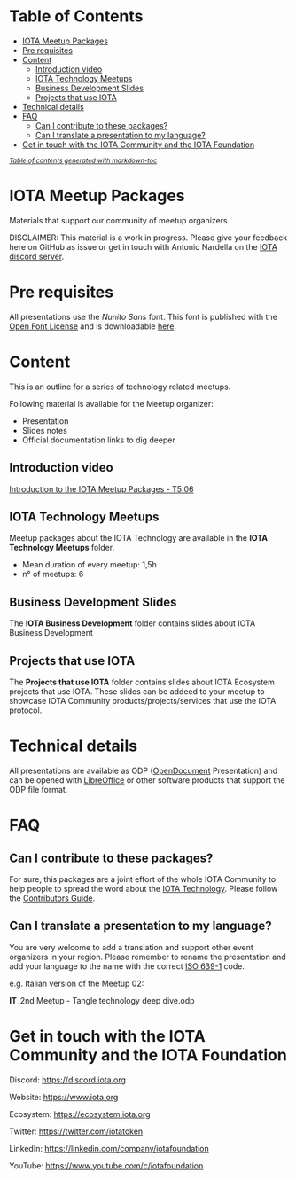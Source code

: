 # Table of Contents

- [IOTA Meetup Packages](#iota-meetup-packages)
- [Pre requisites](#pre-requisites)
- [Content](#content)
  * [Introduction video](#introduction-video)
  * [IOTA Technology Meetups](#iota-technology-meetups)
  * [Business Development Slides](#business-development-slides)
  * [Projects that use IOTA](#projects-that-use-iota)
- [Technical details](#technical-details)
- [FAQ](#faq)
  * [Can I contribute to these packages?](#can-i-contribute-to-these-packages-)
  * [Can I translate a presentation to my language?](#can-i-translate-a-presentation-to-my-language-)
- [Get in touch with the IOTA Community and the IOTA Foundation](#get-in-touch-with-the-iota-community-and-the-iota-foundation)

<small><i><a href='http://ecotrust-canada.github.io/markdown-toc/'>Table of contents generated with markdown-toc</a></i></small>

# IOTA Meetup Packages
Materials that support our community of meetup organizers

DISCLAIMER: This material is a work in progress. Please give your feedback here on GitHub as issue or get in touch with Antonio Nardella on the [IOTA discord server](https://discord.iota.org).

# Pre requisites
All presentations use the *Nunito Sans* font. This font is published with the [Open Font License](http://scripts.sil.org/cms/scripts/page.php?site_id=nrsi&id=OFL_web) and is downloadable [here](https://fonts.google.com/specimen/Nunito+Sans).

# Content
This is an outline for a series of technology related meetups.

Following material is available for the Meetup organizer:

* Presentation
* Slides notes
* Official documentation links to dig deeper

## Introduction video
[Introduction to the IOTA Meetup Packages - T5:06](https://youtu.be/UETux2TM5Zw)

## IOTA Technology Meetups

Meetup packages about the IOTA Technology are available in the **IOTA Technology Meetups** folder.
* Mean duration of every meetup: 1,5h
* n° of meetups: 6


## Business Development Slides

The **IOTA Business Development** folder contains slides about IOTA Business Development

## Projects that use IOTA

The **Projects that use IOTA** folder contains slides about IOTA Ecosystem projects that use IOTA. These slides can be addeed to your meetup to showcase IOTA Community products/projects/services that use the IOTA protocol.

# Technical details
All presentations are available as ODP ([OpenDocument](https://en.wikipedia.org/wiki/OpenDocument) Presentation) and can be opened with [LibreOffice](https://www.libreoffice.org/) or other software products that support the ODP file format.

# FAQ

## Can I contribute to these packages?

For sure, this packages are a joint effort of the whole IOTA Community to help people to spread the word about the [IOTA Technology](https://www.iota.org). Please follow the [Contributors Guide](CONTRIBUTING.md).

## Can I translate a presentation to my language?

You are very welcome to add a translation and support other event organizers in your region. Please remember to rename the presentation and add your language to the name with the correct [ISO 639-1](https://en.wikipedia.org/wiki/List_of_ISO_639-1_codes) code.

e.g. Italian version of the Meetup 02:

**IT**_2nd Meetup - Tangle technology deep dive.odp

# Get in touch with the IOTA Community and the IOTA Foundation

Discord:
https://discord.iota.org

Website:
https://www.iota.org

Ecosystem:
https://ecosystem.iota.org

Twitter:
https://twitter.com/iotatoken

LinkedIn:
https://linkedin.com/company/iotafoundation

YouTube:
https://www.youtube.com/c/iotafoundation
